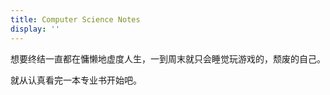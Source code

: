 ```yaml
---
title: Computer Science Notes
display: ''
---
```


<SubNav/>

<ClientOnly>
  <Plum/>
</ClientOnly>
想要终结一直都在慵懒地虚度人生，一到周末就只会睡觉玩游戏的，颓废的自己。

就从认真看完一本专业书开始吧。
<ListPosts type="ComputerScienceNotes"/>
